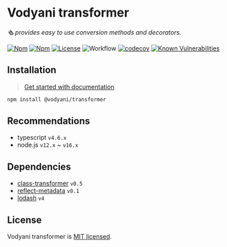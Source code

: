 # Vodyani transformer

*🗞 provides easy to use conversion methods and decorators.*

[![Npm](https://img.shields.io/npm/v/@vodyani/transformer)](https://www.npmjs.com/package/@vodyani/transformer)
[![Npm](https://img.shields.io/npm/dm/@vodyani/transformer)](https://www.npmjs.com/package/@vodyani/transformer)
[![License](https://img.shields.io/github/license/vodyani/transformer)](LICENSE)
![Workflow](https://github.com/vodyani/transformer/actions/workflows/release.yml/badge.svg)
[![codecov](https://codecov.io/gh/vodyani/transformer/branch/master/graph/badge.svg?token=DZBE5JU3YA)](https://codecov.io/gh/vodyani/transformer)
[![Known Vulnerabilities](https://snyk.io/test/github/vodyani/transformer/badge.svg?targetFile=package.json)](https://snyk.io/test/github/vodyani/transformer?targetFile=package.json)

## Installation

> [Get started with documentation](https://vodyani.vercel.app/docs/advanced/transformer)

```sh
npm install @vodyani/transformer
```

## Recommendations

- typescript `v4.6.x`
- node.js `v12.x` ~ `v16.x`

## Dependencies

- [class-transformer](https://github.com/typestack/class-transformer) `v0.5`
- [reflect-metadata](https://github.com/rbuckton/reflect-metadata) `v0.1`
- [lodash](https://github.com/lodash/lodash) `v4`

## License

Vodyani transformer is [MIT licensed](LICENSE).
